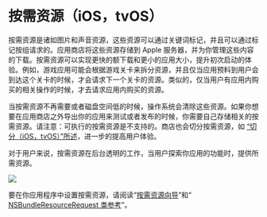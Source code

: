 # 按需资源（iOS，tvOS）

按需资源是诸如图片和声音资源，这些资源可以通过关键词标记，并且可以通过标记按组请求的。应用商店将这些资源存储到 Apple 服务器，并为你管理这些内容的下载。按需资源可以实现更快的额下载和更小的应用大小，提升初次启动的体验。例如，游戏应用可能会根据游戏关卡来拆分资源，并且仅当应用预料到用户会到达这个关卡的时候，才会请求下一个关卡的资源。类似的，仅当用户有应用内购买的相关操作的时候，才去请求应用内购买的资源。

当按需资源不再需要或者磁盘空间低的时候，操作系统会清除这些资源。如果你想要在应用商店之外导出你的应用来测试或者发布的时候，你需要自己存储相关的按需资源。请注意：可执行的按需资源是不支持的。商店也会切分按需资源，如 [“切分（iOS，tvOS）”所述](https://developer.apple.com/library/content/documentation/IDEs/Conceptual/AppDistributionGuide/AppThinning/AppThinning.html#//apple_ref/doc/uid/TP40012582-CH35-SW1)，进一步的提高用户体验。

对于用户来说，按需资源在后台透明的工作，当用户探索你应用的功能时，提供所需资源。

![](https://developer.apple.com/library/content/documentation/IDEs/Conceptual/AppDistributionGuide/Art/on_demand_resources_2x.png)

要在你应用程序中设置按需资源，请阅读“[按需资源向导](https://developer.apple.com/library/content/documentation/FileManagement/Conceptual/On_Demand_Resources_Guide/index.html#//apple_ref/doc/uid/TP40015083)”和“ [NSBundleResourceRequest 类参考](https://developer.apple.com/documentation/foundation/nsbundleresourcerequest)”。

